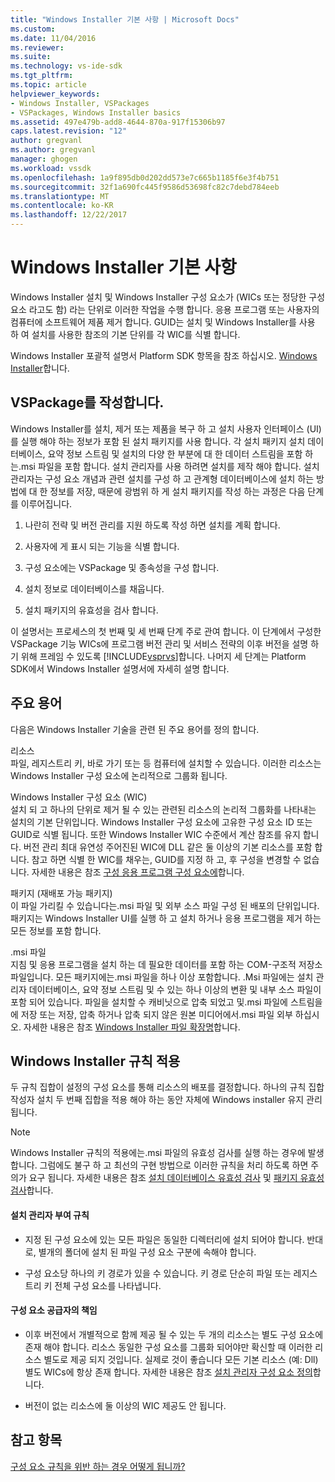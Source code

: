 ```yaml
---
title: "Windows Installer 기본 사항 | Microsoft Docs"
ms.custom: 
ms.date: 11/04/2016
ms.reviewer: 
ms.suite: 
ms.technology: vs-ide-sdk
ms.tgt_pltfrm: 
ms.topic: article
helpviewer_keywords:
- Windows Installer, VSPackages
- VSPackages, Windows Installer basics
ms.assetid: 497e479b-add8-4644-870a-917f15306b97
caps.latest.revision: "12"
author: gregvanl
ms.author: gregvanl
manager: ghogen
ms.workload: vssdk
ms.openlocfilehash: 1a9f895db0d202dd573e7c665b1185f6e3f4b751
ms.sourcegitcommit: 32f1a690fc445f9586d53698fc82c7debd784eeb
ms.translationtype: MT
ms.contentlocale: ko-KR
ms.lasthandoff: 12/22/2017
---
```

# <a name="windows-installer-basics"></a>Windows Installer 기본 사항
Windows Installer 설치 및 Windows Installer 구성 요소가 (WICs 또는 정당한 구성 요소 라고도 함) 라는 단위로 이러한 작업을 수행 합니다. 응용 프로그램 또는 사용자의 컴퓨터에 소프트웨어 제품 제거 합니다. GUID는 설치 및 Windows Installer를 사용 하 여 설치를 사용한 참조의 기본 단위를 각 WIC를 식별 합니다.  
  
 Windows Installer 포괄적 설명서 Platform SDK 항목을 참조 하십시오. [Windows Installer](http://msdn.microsoft.com/library/aa372866.aspx)합니다.  
  
## <a name="authoring-a-vspackage"></a>VSPackage를 작성합니다.  
 Windows Installer를 설치, 제거 또는 제품을 복구 하 고 설치 사용자 인터페이스 (UI)를 실행 해야 하는 정보가 포함 된 설치 패키지를 사용 합니다. 각 설치 패키지 설치 데이터베이스, 요약 정보 스트림 및 설치의 다양 한 부분에 대 한 데이터 스트림을 포함 하는.msi 파일을 포함 합니다. 설치 관리자를 사용 하려면 설치를 제작 해야 합니다. 설치 관리자는 구성 요소 개념과 관련 설치를 구성 하 고 관계형 데이터베이스에 설치 하는 방법에 대 한 정보를 저장, 때문에 광범위 하 게 설치 패키지를 작성 하는 과정은 다음 단계를 이루어집니다.  
  
1.  나란히 전략 및 버전 관리를 지원 하도록 작성 하면 설치를 계획 합니다.  
  
2.  사용자에 게 표시 되는 기능을 식별 합니다.  
  
3.  구성 요소에는 VSPackage 및 종속성을 구성 합니다.  
  
4.  설치 정보로 데이터베이스를 채웁니다.  
  
5.  설치 패키지의 유효성을 검사 합니다.  
  
 이 설명서는 프로세스의 첫 번째 및 세 번째 단계 주로 관여 합니다. 이 단계에서 구성한 VSPackage 기능 WICs에 프로그램 버전 관리 및 서비스 전략의 이후 버전을 설명 하기 위해 프레임 수 있도록 [!INCLUDE[vsprvs](../../code-quality/includes/vsprvs_md.md)]합니다. 나머지 세 단계는 Platform SDK에서 Windows Installer 설명서에 자세히 설명 합니다.  
  
## <a name="key-terms"></a>주요 용어  
 다음은 Windows Installer 기술을 관련 된 주요 용어를 정의 합니다.  
  
 리소스  
 파일, 레지스트리 키, 바로 가기 또는 등 컴퓨터에 설치할 수 있습니다. 이러한 리소스는 Windows Installer 구성 요소에 논리적으로 그룹화 됩니다.  
  
 Windows Installer 구성 요소 (WIC)  
 설치 되 고 하나의 단위로 제거 될 수 있는 관련된 리소스의 논리적 그룹화를 나타내는 설치의 기본 단위입니다. Windows Installer 구성 요소에 고유한 구성 요소 ID 또는 GUID로 식별 됩니다. 또한 Windows Installer WIC 수준에서 계산 참조를 유지 합니다. 버전 관리 최대 유연성 주어진된 WIC에 DLL 같은 둘 이상의 기본 리소스를 포함 합니다. 참고 하면 식별 한 WIC를 채우는, GUID를 지정 하 고, 후 구성을 변경할 수 없습니다. 자세한 내용은 참조 [구성 응용 프로그램 구성 요소에](http://msdn.microsoft.com/library/aa370561.aspx)합니다.  
  
 패키지 (재배포 가능 패키지)  
 이 파일 가리킬 수 있습니다는.msi 파일 및 외부 소스 파일 구성 된 배포의 단위입니다. 패키지는 Windows Installer UI를 실행 하 고 설치 하거나 응용 프로그램을 제거 하는 모든 정보를 포함 합니다.  
  
 .msi 파일  
 지침 및 응용 프로그램을 설치 하는 데 필요한 데이터를 포함 하는 COM-구조적 저장소 파일입니다. 모든 패키지에는.msi 파일을 하나 이상 포함합니다. .Msi 파일에는 설치 관리자 데이터베이스, 요약 정보 스트림 및 수 있는 하나 이상의 변환 및 내부 소스 파일이 포함 되어 있습니다. 파일을 설치할 수 캐비닛으로 압축 되었고 및.msi 파일에 스트림을에 저장 또는 저장, 압축 하거나 압축 되지 않은 원본 미디어에서.msi 파일 외부 하십시오. 자세한 내용은 참조 [Windows Installer 파일 확장명](http://msdn.microsoft.com/library/aa372842\(VS.85\).aspx)합니다.  
  
## <a name="windows-installer-rules-enforcement"></a>Windows Installer 규칙 적용  
 두 규칙 집합이 설정의 구성 요소를 통해 리소스의 배포를 결정합니다. 하나의 규칙 집합 작성자 설치 두 번째 집합을 적용 해야 하는 동안 자체에 Windows installer 유지 관리 됩니다.  
  
> [!NOTE]
>  Windows Installer 규칙의 적용에는.msi 파일의 유효성 검사를 실행 하는 경우에 발생 합니다. 그럼에도 불구 하 고 최선의 구현 방법으로 이러한 규칙을 처리 하도록 하면 주의가 요구 됩니다. 자세한 내용은 참조 [설치 데이터베이스 유효성 검사](http://msdn.microsoft.com/library/aa372477\(VS.85\).aspx) 및 [패키지 유효성 검사](http://msdn.microsoft.com/library/aa370569\(VS.85\).aspx)합니다.  
  
#### <a name="installer-enforced-rules"></a>설치 관리자 부여 규칙  
  
-   지정 된 구성 요소에 있는 모든 파일은 동일한 디렉터리에 설치 되어야 합니다. 반대로, 별개의 폴더에 설치 된 파일 구성 요소 구분에 속해야 합니다.  
  
-   구성 요소당 하나의 키 경로가 있을 수 있습니다. 키 경로 단순히 파일 또는 레지스트리 키 전체 구성 요소를 나타냅니다.  
  
#### <a name="component-provider-responsibilities"></a>구성 요소 공급자의 책임  
  
-   이후 버전에서 개별적으로 함께 제공 될 수 있는 두 개의 리소스는 별도 구성 요소에 존재 해야 합니다. 리소스 동일한 구성 요소를 그룹화 되어야만 확신할 때 이러한 리소스 별도로 제공 되지 것입니다. 실제로 것이 좋습니다 모든 기본 리소스 (예: Dll) 별도 WICs에 항상 존재 합니다. 자세한 내용은 참조 [설치 관리자 구성 요소 정의](http://msdn.microsoft.com/library/aa368269\(VS.85\).aspx)합니다.  
  
-   버전이 없는 리소스에 둘 이상의 WIC 제공도 안 됩니다.  
  
## <a name="see-also"></a>참고 항목  
 [구성 요소 규칙을 위반 하는 경우 어떻게 됩니까?](http://msdn.microsoft.com/library/aa372795\(VS.85\).aspx)